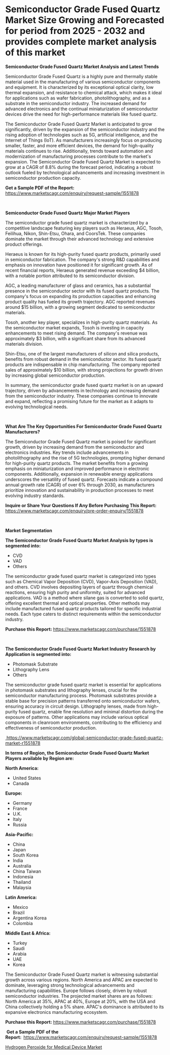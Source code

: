 <p><h1>Semiconductor Grade Fused Quartz Market Size Growing and Forecasted for period from 2025 - 2032 and provides complete market analysis of this market</h1></p><p><strong>Semiconductor Grade Fused Quartz Market Analysis and Latest Trends</strong></p>
<p><p>Semiconductor Grade Fused Quartz is a highly pure and thermally stable material used in the manufacturing of various semiconductor components and equipment. It is characterized by its exceptional optical clarity, low thermal expansion, and resistance to chemical attack, which makes it ideal for applications such as wafer fabrication, photolithography, and as a substrate in the semiconductor industry. The increased demand for advanced electronics and the continual miniaturization of semiconductor devices drive the need for high-performance materials like fused quartz.</p><p>The Semiconductor Grade Fused Quartz Market is anticipated to grow significantly, driven by the expansion of the semiconductor industry and the rising adoption of technologies such as 5G, artificial intelligence, and the Internet of Things (IoT). As manufacturers increasingly focus on producing smaller, faster, and more efficient devices, the demand for high-quality materials continues to rise. Additionally, trends toward automation and modernization of manufacturing processes contribute to the market's expansion. The Semiconductor Grade Fused Quartz Market is expected to grow at a CAGR of 8.8% during the forecast period, indicating a robust outlook fueled by technological advancements and increasing investment in semiconductor production capacity.</p></p>
<p><strong>Get a Sample PDF of the Report:&nbsp;</strong> <a href="https://www.marketscagr.com/enquiry/request-sample/1551878?utm_campaign=3580&utm_medium=2&utm_source=Github&utm_content=ia&utm_term=02042025&utm_id=semiconductor-grade-fused-quartz">https://www.marketscagr.com/enquiry/request-sample/1551878</a></p>
<p>&nbsp;</p>
<p><strong>Semiconductor Grade Fused Quartz Major Market Players</strong></p>
<p><p>The semiconductor grade fused quartz market is characterized by a competitive landscape featuring key players such as Heraeus, AGC, Tosoh, Feilihua, Nikon, Shin-Etsu, Ohara, and CoorsTek. These companies dominate the market through their advanced technology and extensive product offerings.</p><p>Heraeus is known for its high-purity fused quartz products, primarily used in semiconductor fabrication. The company's strong R&D capabilities and emphasis on innovation have positioned it for significant growth. As of recent financial reports, Heraeus generated revenue exceeding $4 billion, with a notable portion attributed to its semiconductor division.</p><p>AGC, a leading manufacturer of glass and ceramics, has a substantial presence in the semiconductor sector with its fused quartz products. The company's focus on expanding its production capacities and enhancing product quality has fueled its growth trajectory. AGC reported revenues around $15 billion, with a growing segment dedicated to semiconductor materials.</p><p>Tosoh, another key player, specializes in high-purity quartz materials. As the semiconductor market expands, Tosoh is investing in capacity enhancements to meet rising demand. The company's revenue was approximately $3 billion, with a significant share from its advanced materials division.</p><p>Shin-Etsu, one of the largest manufacturers of silicon and silica products, benefits from robust demand in the semiconductor sector. Its fused quartz products are indispensable in chip manufacturing. The company reported sales of approximately $10 billion, with strong projections for growth driven by increasing global semiconductor production.</p><p>In summary, the semiconductor grade fused quartz market is on an upward trajectory, driven by advancements in technology and increasing demand from the semiconductor industry. These companies continue to innovate and expand, reflecting a promising future for the market as it adapts to evolving technological needs.</p></p>
<p>&nbsp;</p>
<p><strong>What Are The Key Opportunities For Semiconductor Grade Fused Quartz Manufacturers?</strong></p>
<p><p>The Semiconductor Grade Fused Quartz market is poised for significant growth, driven by increasing demand from the semiconductor and electronics industries. Key trends include advancements in photolithography and the rise of 5G technologies, prompting higher demand for high-purity quartz products. The market benefits from a growing emphasis on miniaturization and improved performance in electronic components. Additionally, expansion in renewable energy applications underscores the versatility of fused quartz. Forecasts indicate a compound annual growth rate (CAGR) of over 6% through 2030, as manufacturers prioritize innovation and sustainability in production processes to meet evolving industry standards.</p></p>
<p><strong>Inquire or Share Your Questions If Any Before Purchasing This Report:</strong> <a href="https://www.marketscagr.com/enquiry/pre-order-enquiry/1551878?utm_campaign=3580&utm_medium=2&utm_source=Github&utm_content=ia&utm_term=02042025&utm_id=semiconductor-grade-fused-quartz">https://www.marketscagr.com/enquiry/pre-order-enquiry/1551878</a></p>
<p>&nbsp;</p>
<p><strong>Market Segmentation</strong></p>
<p><strong>The Semiconductor Grade Fused Quartz Market Analysis by types is segmented into:</strong></p>
<p><ul><li>CVD</li><li>VAD</li><li>Others</li></ul></p>
<p><p>The semiconductor grade fused quartz market is categorized into types such as Chemical Vapor Deposition (CVD), Vapor-Axis Deposition (VAD), and others. CVD involves depositing layers of quartz through chemical reactions, ensuring high purity and uniformity, suited for advanced applications. VAD is a method where silane gas is converted to solid quartz, offering excellent thermal and optical properties. Other methods may include manufactured fused quartz products tailored for specific industrial needs. Each type caters to distinct requirements within the semiconductor industry.</p></p>
<p><strong>Purchase this Report:&nbsp;</strong><a href="https://www.marketscagr.com/purchase/1551878?utm_campaign=3580&utm_medium=2&utm_source=Github&utm_content=ia&utm_term=02042025&utm_id=semiconductor-grade-fused-quartz">https://www.marketscagr.com/purchase/1551878</a></p>
<p>&nbsp;</p>
<p><strong>The Semiconductor Grade Fused Quartz Market Industry Research by Application is segmented into:</strong></p>
<p><ul><li>Photomask Substrate</li><li>Lithography Lens</li><li>Others</li></ul></p>
<p><p>The semiconductor grade fused quartz market is essential for applications in photomask substrates and lithography lenses, crucial for the semiconductor manufacturing process. Photomask substrates provide a stable base for precision patterns transferred onto semiconductor wafers, ensuring accuracy in circuit design. Lithography lenses, made from high-purity fused quartz, enable fine resolution and minimal distortion during the exposure of patterns. Other applications may include various optical components in cleanroom environments, contributing to the efficiency and effectiveness of semiconductor production.</p></p>
<p><a href="https://www.marketscagr.com/global-semiconductor-grade-fused-quartz-market-r1551878?utm_campaign=3580&utm_medium=2&utm_source=Github&utm_content=ia&utm_term=02042025&utm_id=semiconductor-grade-fused-quartz">&nbsp;https://www.marketscagr.com/global-semiconductor-grade-fused-quartz-market-r1551878</a></p>
<p><strong>In terms of Region, the Semiconductor Grade Fused Quartz Market Players available by Region are:</strong></p>
<p>
    <p> <strong> North America: </strong>
        <ul>
            <li>United States</li>
            <li>Canada</li>
        </ul>
        </p> 
    <p> <strong> Europe: </strong>
        <ul>
            <li>Germany</li>
            <li>France</li>
            <li>U.K.</li>
            <li>Italy</li>
            <li>Russia</li>
        </ul>
        </p> 
    <p> <strong> Asia-Pacific: </strong>
        <ul>
            <li>China</li>
            <li>Japan</li>
            <li>South Korea</li>
            <li>India</li>
            <li>Australia</li>
            <li>China Taiwan</li>
            <li>Indonesia</li>
            <li>Thailand</li>
            <li>Malaysia</li>
        </ul>
        </p> 
    <p> <strong> Latin America: </strong>
        <ul>
            <li>Mexico</li>
            <li>Brazil</li>
            <li>Argentina Korea</li>
            <li>Colombia</li>
        </ul>
        </p> 
    <p> <strong> Middle East & Africa: </strong>
        <ul>
            <li>Turkey</li>
            <li>Saudi</li>
            <li>Arabia</li>
            <li>UAE</li>
            <li>Korea</li>
        </ul>
    </p>
    </p>
<p><p>The Semiconductor Grade Fused Quartz market is witnessing substantial growth across various regions. North America and APAC are expected to dominate, leveraging strong technological advancements and manufacturing capabilities. Europe follows closely, driven by robust semiconductor industries. The projected market shares are as follows: North America at 35%, APAC at 40%, Europe at 20%, with the USA and China collectively holding a 5% share. APAC's dominance is attributed to its expansive electronics manufacturing ecosystem.</p></p>
<p><strong>Purchase this Report: </strong><a href="https://www.marketscagr.com/purchase/1551878?utm_campaign=3580&utm_medium=2&utm_source=Github&utm_content=ia&utm_term=02042025&utm_id=semiconductor-grade-fused-quartz">https://www.marketscagr.com/purchase/1551878</a></p>
<p>&nbsp;<strong>Get a Sample PDF of the Report:&nbsp;&nbsp;</strong><a href="https://www.marketscagr.com/enquiry/request-sample/1551878?utm_campaign=3580&utm_medium=2&utm_source=Github&utm_content=ia&utm_term=02042025&utm_id=semiconductor-grade-fused-quartz">https://www.marketscagr.com/enquiry/request-sample/1551878</a></p>
<p><strong></strong></p>
<p><p><a href="https://github.com/alasmyayock/Market-Research-Report-List-1/blob/main/hydrogen-peroxide-for-medical-device-market.md?utm_campaign=3580&utm_medium=2&utm_source=Github&utm_content=ia&utm_term=02042025&utm_id=semiconductor-grade-fused-quartz">Hydrogen Peroxide for Medical Device Market</a></p></p>